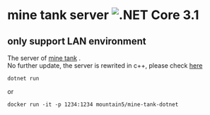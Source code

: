 # mine tank server ![.NET Core 3.1](https://img.shields.io/badge/.NET%20Core-3.1-%23512BD4)  
## only support LAN environment 
The server of [mine tank](https://github.com/h53/mine-tank) .  
No further update, the server is rewrited in c++, please check [here](https://github.com/h53/mine-tank-cpp)
```
dotnet run
```
or
```
docker run -it -p 1234:1234 mountain5/mine-tank-dotnet
```
